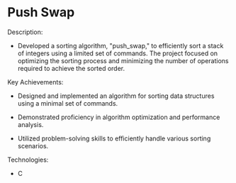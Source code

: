 # Push Swap

Description:

- Developed a sorting algorithm, "push_swap," to efficiently sort a stack of integers using a limited set of commands. The project focused on optimizing the sorting process and minimizing the number of operations required to achieve the sorted order.

Key Achievements:

- Designed and implemented an algorithm for sorting data structures using a minimal set of commands.

- Demonstrated proficiency in algorithm optimization and performance analysis.

- Utilized problem-solving skills to efficiently handle various sorting scenarios.

Technologies:

- C
